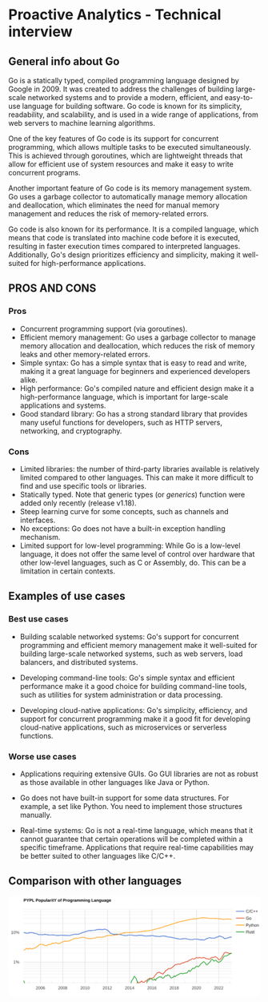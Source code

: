 # Proactive Analytics - Technical interview

## General info about Go

Go is a statically typed, compiled programming language designed by Google in 2009. It was created to address the challenges of building large-scale networked systems and to provide a modern, efficient, and easy-to-use language for building software. Go code is known for its simplicity, readability, and scalability, and is used in a wide range of applications, from web servers to machine learning algorithms.

One of the key features of Go code is its support for concurrent programming, which allows multiple tasks to be executed simultaneously. This is achieved through goroutines, which are lightweight threads that allow for efficient use of system resources and make it easy to write concurrent programs.

Another important feature of Go code is its memory management system. Go uses a garbage collector to automatically manage memory allocation and deallocation, which eliminates the need for manual memory management and reduces the risk of memory-related errors.

Go code is also known for its performance. It is a compiled language, which means that code is translated into machine code before it is executed, resulting in faster execution times compared to interpreted languages. Additionally, Go's design prioritizes efficiency and simplicity, making it well-suited for high-performance applications.

## PROS AND CONS

### Pros

- Concurrent programming support (via goroutines).
- Efficient memory management: Go uses a garbage collector to manage memory allocation and deallocation, which reduces the risk of memory leaks and other memory-related errors.
- Simple syntax: Go has a simple syntax that is easy to read and write, making it a great language for beginners and experienced developers alike.
- High performance: Go's compiled nature and efficient design make it a high-performance language, which is important for large-scale applications and systems.
- Good standard library: Go has a strong standard library that provides many useful functions for developers, such as HTTP servers, networking, and cryptography.

### Cons

- Limited libraries: the number of third-party libraries available is relatively limited compared to other languages. This can make it more difficult to find and use specific tools or libraries.
- Statically typed. Note that generic types (or *generics*) function were added only recently (release v1.18).
- Steep learning curve for some concepts, such as channels and interfaces.
- No exceptions: Go does not have a built-in exception handling mechanism.
- Limited support for low-level programming: While Go is a low-level language, it does not offer the same level of control over hardware that other low-level languages, such as C or Assembly, do. This can be a limitation in certain contexts.

## Examples of use cases

### Best use cases

* Building scalable networked systems: Go's support for concurrent programming and efficient memory management make it well-suited for building large-scale networked systems, such as web servers, load balancers, and distributed systems.

* Developing command-line tools: Go's simple syntax and efficient performance make it a good choice for building command-line tools, such as utilities for system administration or data processing.

* Developing cloud-native applications: Go's simplicity, efficiency, and support for concurrent programming make it a good fit for developing cloud-native applications, such as microservices or serverless functions.

### Worse use cases

* Applications requiring extensive GUIs. Go GUI libraries are not as robust as those available in other languages like Java or Python.

* Go does not have built-in support for some data structures. For example, a set like Python. You need to implement those structures manually.

* Real-time systems: Go is not a real-time language, which means that it cannot guarantee that certain operations will be completed within a specific timeframe. Applications that require real-time capabilities may be better suited to other languages like C/C++.


## Comparison with other languages

![Comparison of languages](res/comparison.png)
 
